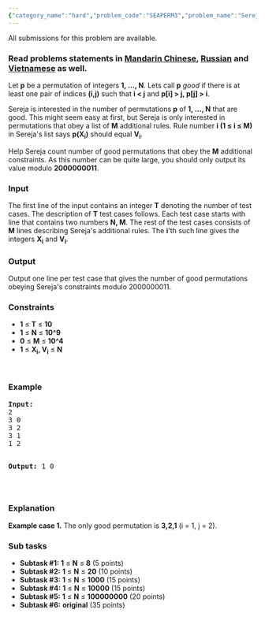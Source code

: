 ```yaml
---
{"category_name":"hard","problem_code":"SEAPERM3","problem_name":"Sereja and Permutations 3","languages_supported":{"0":"ADA","1":"ASM","2":"BASH","3":"BF","4":"C","5":"C99 strict","6":"CAML","7":"CLOJ","8":"CLPS","9":"CPP 4.3.2","10":"CPP 4.9.2","11":"CPP14","12":"CS2","13":"D","14":"ERL","15":"FORT","16":"FS","17":"GO","18":"HASK","19":"ICK","20":"ICON","21":"JAVA","22":"JS","23":"LISP clisp","24":"LISP sbcl","25":"LUA","26":"NEM","27":"NICE","28":"NODEJS","29":"PAS fpc","30":"PAS gpc","31":"PERL","32":"PERL6","33":"PHP","34":"PIKE","35":"PRLG","36":"PYPY","37":"PYTH","38":"PYTH 3.4","39":"RUBY","40":"SCALA","41":"SCM chicken","42":"SCM guile","43":"SCM qobi","44":"ST","45":"TCL","46":"TEXT","47":"WSPC"},"max_timelimit":3,"source_sizelimit":50000,"problem_author":"sereja","problem_tester":"xcwgf666","date_added":"7-10-2016","tags":{"0":"dynamic","1":"hard","2":"matrix","3":"nov16","4":"sereja"},"editorial_url":"http://discuss.codechef.com/problems/SEAPERM3","time":{"view_start_date":1479115800,"submit_start_date":1479115800,"visible_start_date":1479115800,"end_date":1735669800},"layout":"problem"}
---
```

<span class="solution-visible-txt">All submissions for this problem are available.</span><h3> Read problems statements in <a target="_blank" href="http://www.codechef.com/download/translated/NOV16/mandarin/SEAPERM3.pdf">Mandarin Chinese</a>, <a target="_blank" href="http://www.codechef.com/download/translated/NOV16/russian/SEAPERM3.pdf">Russian</a> and <a target="_blank" href="http://www.codechef.com/download/translated/NOV16/vietnamese/SEAPERM3.pdf">Vietnamese</a> as well.</h3>


Let <b>p</b> be a permutation of integers <b>1, ..., N</b>. Lets call <b>p</b> <i>good</i> if there is at least one pair of indices <b>(i,j)</b> such that <b>i < j</b> and <b>p[i] > j, p[j] > i</b>.
<p></p>
Sereja is interested in the number of permutations <b>p</b> of <b>1, ..., N</b> that are good. This might seem easy at first, but Sereja is only interested in permutations that obey a list of <b>M</b> additional rules. Rule number <b>i (1 ≤ i ≤ M)</b> in Sereja's list says <b>p(X<sub>i</sub>)</b>  should equal <b>V<sub>i</sub></b>.
<p></p>
Help Sereja count number of good permutations that obey the <b>M</b> additional constraints. As this number can be quite large, you should only output its value modulo <b>2000000011</b>.
<p></p>

<h3>Input</h3>
The first line of the input contains an integer <b>T</b> denoting the number of test cases. The description of <b>T</b> test cases follows. Each test case starts with line that contains two numbers <b>N, M</b>. The rest of the test cases consists of <b>M</b> lines describing Sereja's additional rules. The <b>i</b>'th such line gives the integers <b>X<sub>i</sub></b> and <b>V<sub>i</sub></b>.
<p></p>

<h3>Output</h3>
Output one line per test case that gives the number of good permutations obeying Sereja's constraints modulo 2000000011.
<p></p>

<h3>Constraints</h3>
<ul>
<li><b>1</b> ≤ <b>T</b> ≤ <b>10</b></li>
<li><b>1</b> ≤ <b>N</b> ≤ <b>10^9</b></li>
<li><b>0</b> ≤ <b>M</b> ≤ <b>10^4</b></li>
<li><b>1</b> ≤ <b>X<sub>i</sub>, V<sub>i</sub></b> ≤ <b>N</b></li>
</ul>
<p> </p>
<h3>Example</h3>
<pre><b>Input:</b>
<tt>2
3 0
3 2
3 1
1 2</tt>

<b>Output:</b>
<tt>1
0</tt>
</pre>
<p> </p>
<h3>Explanation</h3>
<p><b>Example case 1.</b> The only good permutation is <b>3,2,1</b> (i = 1, j = 2).</p>
<h3>Sub tasks</h3>
<ul>
<li><b>Subtask #1:</b> <b>1</b> ≤ <b>N</b> ≤ <b>8</b> (5 points)</li>
<li><b>Subtask #2:</b> <b>1</b> ≤ <b>N</b> ≤ <b>20</b> (10 points)</li>
<li><b>Subtask #3:</b> <b>1</b> ≤ <b>N</b> ≤ <b>1000</b> (15 points)</li>
<li><b>Subtask #4:</b> <b>1</b> ≤ <b>N</b> ≤ <b>10000</b> (15 points)</li>
<li><b>Subtask #5:</b> <b>1</b> ≤ <b>N</b> ≤ <b>100000000</b> (20 points)</li>
<li><b>Subtask #6:</b> <b>original</b> (35 points)</li>
</ul>